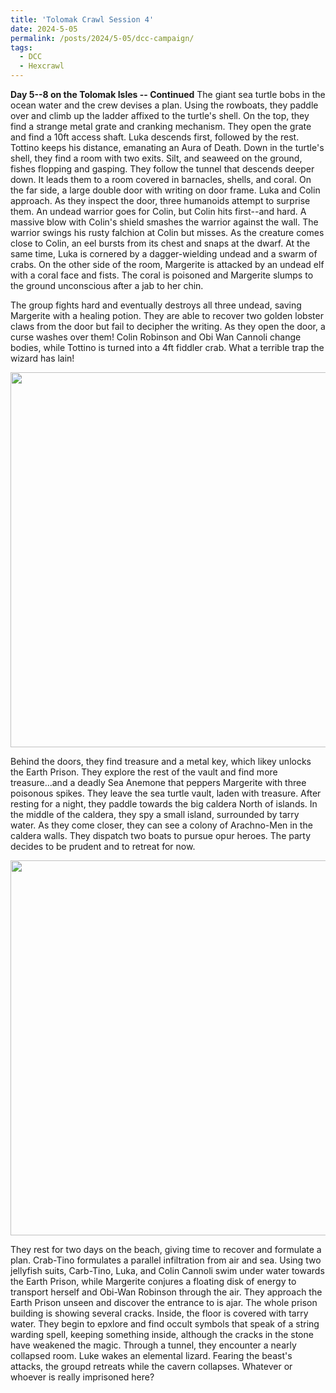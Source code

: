 ```yaml
---
title: 'Tolomak Crawl Session 4'
date: 2024-5-05
permalink: /posts/2024/5-05/dcc-campaign/
tags:
  - DCC
  - Hexcrawl
---
```


**Day 5--8 on the Tolomak Isles -- Continued**
The giant sea turtle bobs in the ocean water and the crew devises a plan. Using the rowboats, they paddle over and climb up the ladder affixed to the turtle's shell. On the top, they find a strange metal grate and cranking mechanism. They open the grate and find a 10ft access shaft. Luka descends first, followed by the rest. Tottino keeps his distance, emanating an Aura of Death. Down in the turtle's shell, they find a room with two exits. Silt, and seaweed on the ground, fishes flopping and gasping. They follow the tunnel that descends deeper down. It leads them to a room covered in barnacles, shells, and coral. On the far side, a large double door with writing on door frame. Luka and Colin approach. As they inspect the door, three humanoids attempt to surprise them. An undead warrior goes for Colin, but Colin hits first--and hard. A massive blow with Colin's shield smashes the warrior against the wall. The warrior swings his rusty falchion at Colin but misses. As the creature comes close to Colin, an eel bursts from its chest and snaps at the dwarf. At the same time, Luka is cornered by a dagger-wielding undead and a swarm of crabs. On the other side of the room, Margerite is attacked by an undead elf with a coral face and fists. The coral is poisoned and Margerite slumps to the ground unconscious after a jab to her chin. 

The group fights hard and eventually destroys all three undead, saving Margerite with a healing potion. They are able to recover two golden lobster claws from the door but fail to decipher the writing. As they open the door, a curse washes over them! Colin Robinson and Obi Wan Cannoli change bodies, while Tottino is turned into a 4ft fiddler crab. What a terrible trap the wizard has lain!

<img src="http://alchemical-lich.github.io/images/crab1.jpeg" width="600"/>

Behind the doors, they find treasure and a metal key, which likey unlocks the Earth Prison. They explore the rest of the vault and find more treasure...and a deadly Sea Anemone that peppers Margerite with three poisonous spikes. They leave the sea turtle vault, laden with treasure. After resting for a night, they paddle towards the big caldera North of islands. In the middle of the caldera, they spy a small island, surrounded by tarry water. As they come closer, they can see a colony of Arachno-Men in the caldera walls. They dispatch two boats to pursue opur heroes. The party decides to be prudent and to retreat for now.

<img src="http://alchemical-lich.github.io/images/crab2.jpeg" width="600"/>

They rest for two days on the beach, giving time to recover and formulate a plan. Crab-Tino formulates a parallel infiltration from air and sea. Using two jellyfish suits, Carb-Tino, Luka, and Colin Cannoli swim under water towards the Earth Prison, while Margerite conjures a floating disk of energy to transport herself and Obi-Wan Robinson through the air. They approach the Earth Prison unseen and discover the entrance to is ajar. The whole prison building is showing several cracks. Inside, the floor is covered with tarry water. They begin to epxlore and find occult symbols that speak of a string warding spell, keeping something inside, although the cracks in the stone have weakened the magic. Through a tunnel, they encounter a nearly collapsed room. Luke wakes an elemental lizard. Fearing the beast's attacks, the groupd retreats while the cavern collapses. Whatever or whoever is really imprisoned here? 


